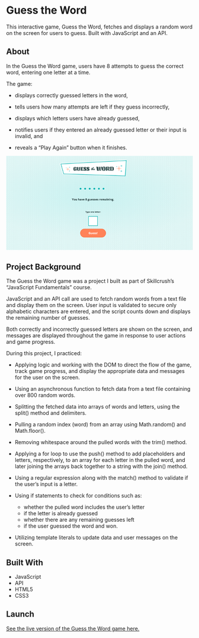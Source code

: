 # Guess the Word
This interactive game, Guess the Word, fetches and displays a random word on the screen for users to guess. Built with JavaScript and an API.

## About
In the Guess the Word game, users have 8 attempts to guess the correct word, entering one letter at a time.

The game:

- displays correctly guessed letters in the word,

- tells users how many attempts are left if they guess incorrectly,

- displays which letters users have already guessed,

- notifies users if they entered an already guessed letter or their input is invalid, and 

- reveals a “Play Again” button when it finishes.

![Portfolio Filter Gallery](img/guess-the-word-screenshot.png)

## Project Background
The Guess the Word game was a project I built as part of Skillcrush’s “JavaScript Fundamentals” course. 

JavaScript and an API call are used to fetch random words from a text file and display them on the screen. User input is validated to secure only alphabetic characters are entered, and the script counts down and displays the remaining number of guesses.  

Both correctly and incorrectly guessed letters are shown on the screen, and messages are displayed throughout the game in response to user actions and game progress. 

During this project, I practiced:

- Applying logic and working with the DOM to direct the flow of the game, track game progress, and display the appropriate data and messages for the user on the screen.

- Using an asynchronous function to fetch data from a text file containing over 800 random words. 

- Splitting the fetched data into arrays of words and letters, using the split() method and delimiters. 

- Pulling a random index (word) from an array using Math.random() and Math.floor().   

- Removing whitespace around the pulled words with the trim() method. 

- Applying a for loop to use the push() method to add placeholders and letters, respectively, to an array for each letter in the pulled word, and later joining the arrays back together to a string with the join() method.  

- Using a regular expression along with the match() method to validate if the user’s input is a letter.

- Using if statements to check for conditions such as: 

    - whether the pulled word includes the user’s letter
    - if the letter is already guessed 
    - whether there are any remaining guesses left
    - if the user guessed the word and won. 

- Utilizing template literals to update data and user messages on the screen.  

## Built With 
- JavaScript
- API
- HTML5 
- CSS3 

## Launch
[See the live version of the Guess the Word game here.](https://lonemortensen.github.io/guess-the-word/)


